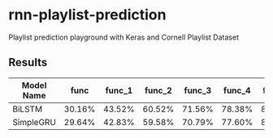 # rnn-playlist-prediction
Playlist prediction playground with Keras and Cornell Playlist Dataset

## Results

| Model Name | func   | func_1 | func_2 | func_3 | func_4 | func_5 | Details |
|------------|--------|--------|--------|--------|--------|--------|---------|
| BiLSTM     | 30.16% | 43.52% | 60.52% | 71.56% | 78.38% | 82.85% | [Notebook](https://github.com/cenkcorapci/rnn-playlist-prediction/blob/master/bi-lstm.ipynb)        |
| SimpleGRU  |29.64%  | 42.83% | 59.58% | 70.79% | 77.60% | 82.07% | [Notebook](https://github.com/cenkcorapci/rnn-playlist-prediction/blob/master/simple-gru.ipynb)|